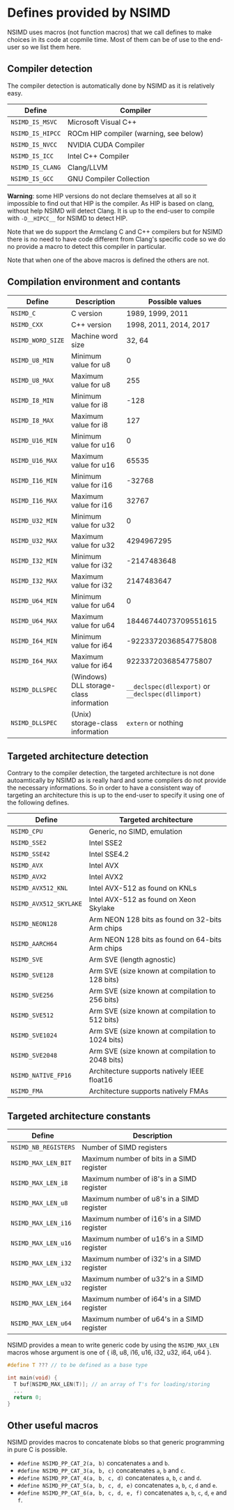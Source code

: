 # Defines provided by NSIMD

NSIMD uses macros (not function macros) that we call defines to make choices
in its code at copmile time. Most of them can be of use to the end-user so
we list them here.

## Compiler detection

The compiler detection is automatically done by NSIMD as it is relatively
easy.

| Define              | Compiler                                          |
|---------------------|---------------------------------------------------|
| `NSIMD_IS_MSVC`     | Microsoft Visual C++                              |
| `NSIMD_IS_HIPCC`    | ROCm HIP compiler (warning, see below)            |
| `NSIMD_IS_NVCC`     | NVIDIA CUDA Compiler                              |
| `NSIMD_IS_ICC`      | Intel C++ Compiler                                |
| `NSIMD_IS_CLANG`    | Clang/LLVM                                        |
| `NSIMD_IS_GCC`      | GNU Compiler Collection                           |

**Warning**: some HIP versions do not declare themselves at all so it
impossible to find out that HIP is the compiler. As HIP is based on clang,
without help NSIMD will detect Clang. It is up to the end-user to compile
with `-D__HIPCC__` for NSIMD to detect HIP.

Note that we do support the Armclang C and C++ compilers but for NSIMD there
is no need to have code different from Clang's specific code so we do no
provide a macro to detect this compiler in particular.

Note that when one of the above macros is defined the others are not.

## Compilation environment and contants

| Define            | Description           | Possible values                 |
|-------------------|-----------------------|---------------------------------|
| `NSIMD_C`         | C version             | 1989, 1999, 2011                |
| `NSIMD_CXX`       | C++ version           | 1998, 2011, 2014, 2017          |
| `NSIMD_WORD_SIZE` | Machine word size     | 32, 64                          |
| `NSIMD_U8_MIN`    | Minimum value for u8  | 0                               |
| `NSIMD_U8_MAX`    | Maximum value for u8  | 255                             |
| `NSIMD_I8_MIN`    | Minimum value for i8  | -128                            |
| `NSIMD_I8_MAX`    | Maximum value for i8  | 127                             |
| `NSIMD_U16_MIN`   | Minimum value for u16 | 0                               |
| `NSIMD_U16_MAX`   | Maximum value for u16 | 65535                           |
| `NSIMD_I16_MIN`   | Minimum value for i16 | -32768                          |
| `NSIMD_I16_MAX`   | Maximum value for i16 | 32767                           |
| `NSIMD_U32_MIN`   | Minimum value for u32 | 0                               |
| `NSIMD_U32_MAX`   | Maximum value for u32 | 4294967295                      |
| `NSIMD_I32_MIN`   | Minimum value for i32 | -2147483648                     |
| `NSIMD_I32_MAX`   | Maximum value for i32 | 2147483647                      |
| `NSIMD_U64_MIN`   | Minimum value for u64 | 0                               |
| `NSIMD_U64_MAX`   | Maximum value for u64 | 18446744073709551615            |
| `NSIMD_I64_MIN`   | Minimum value for i64 | -9223372036854775808            |
| `NSIMD_I64_MAX`   | Maximum value for i64 | 9223372036854775807             |
| `NSIMD_DLLSPEC`   | (Windows) DLL storage-class information | `__declspec(dllexport)` or `__declspec(dllimport)` |
| `NSIMD_DLLSPEC`   | (Unix) storage-class information        | `extern` or nothing |

## Targeted architecture detection

Contrary to the compiler detection, the targeted architecture is not done
autoamtically by NSIMD as is really hard and some compilers do not provide
the necessary informations. So in order to have a consistent way of targeting
an architecture this is up to the end-user to specify it using one of the
following defines.

| Define                 | Targeted architecture                             |
|------------------------|---------------------------------------------------|
| `NSIMD_CPU`            | Generic, no SIMD, emulation                       |
| `NSIMD_SSE2`           | Intel SSE2                                        |
| `NSIMD_SSE42`          | Intel SSE4.2                                      |
| `NSIMD_AVX`            | Intel AVX                                         |
| `NSIMD_AVX2`           | Intel AVX2                                        |
| `NSIMD_AVX512_KNL`     | Intel AVX-512 as found on KNLs                    |
| `NSIMD_AVX512_SKYLAKE` | Intel AVX-512 as found on Xeon Skylake            |
| `NSIMD_NEON128`        | Arm NEON 128 bits as found on 32-bits Arm chips   |
| `NSIMD_AARCH64`        | Arm NEON 128 bits as found on 64-bits Arm chips   |
| `NSIMD_SVE`            | Arm SVE (length agnostic)                         |
| `NSIMD_SVE128`         | Arm SVE (size known at compilation to 128 bits)   |
| `NSIMD_SVE256`         | Arm SVE (size known at compilation to 256 bits)   |
| `NSIMD_SVE512`         | Arm SVE (size known at compilation to 512 bits)   |
| `NSIMD_SVE1024`        | Arm SVE (size known at compilation to 1024 bits)  |
| `NSIMD_SVE2048`        | Arm SVE (size known at compilation to 2048 bits)  |
| `NSIMD_NATIVE_FP16`    | Architecture supports natively IEEE float16       |
| `NSIMD_FMA`            | Architecture supports natively FMAs               |

## Targeted architecture constants

| Define                | Description                                        |
|-----------------------|----------------------------------------------------|
| `NSIMD_NB_REGISTERS`  | Number of SIMD registers                           |
| `NSIMD_MAX_LEN_BIT`   | Maximum number of bits in a SIMD register          |
| `NSIMD_MAX_LEN_i8`    | Maximum number of i8's in a SIMD register          |
| `NSIMD_MAX_LEN_u8`    | Maximum number of u8's in a SIMD register          |
| `NSIMD_MAX_LEN_i16`   | Maximum number of i16's in a SIMD register         |
| `NSIMD_MAX_LEN_u16`   | Maximum number of u16's in a SIMD register         |
| `NSIMD_MAX_LEN_i32`   | Maximum number of i32's in a SIMD register         |
| `NSIMD_MAX_LEN_u32`   | Maximum number of u32's in a SIMD register         |
| `NSIMD_MAX_LEN_i64`   | Maximum number of i64's in a SIMD register         |
| `NSIMD_MAX_LEN_u64`   | Maximum number of u64's in a SIMD register         |

NSIMD provides a mean to write generic code by using the `NSIMD_MAX_LEN` macros
whose argument is one of { i8, u8, i16, u16, i32, u32, i64, u64 }.

```c++
#define T ??? // to be defined as a base type

int main(void) {
  T buf[NSIMD_MAX_LEN(T)]; // an array of T's for loading/storing
  ...
  return 0;
}
```

## Other useful macros

NSIMD provides macros to concatenate blobs so that generic programming in pure
C is possible.

- `#define NSIMD_PP_CAT_2(a, b)` concatenates `a` and `b`.
- `#define NSIMD_PP_CAT_3(a, b, c)` concatenates `a`, `b` and `c`.
- `#define NSIMD_PP_CAT_4(a, b, c, d)` concatenates `a`, `b`, `c` and `d`.
- `#define NSIMD_PP_CAT_5(a, b, c, d, e)` concatenates `a`, `b`, `c`, `d` and
  `e`.
- `#define NSIMD_PP_CAT_6(a, b, c, d, e, f)` concatenates `a`, `b`, `c`, `d`,
  `e` and `f`.
